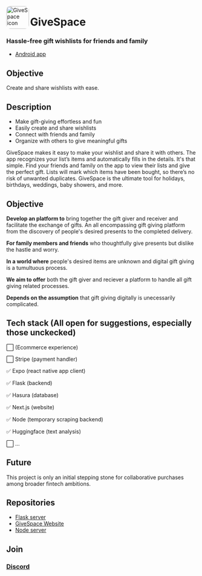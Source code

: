 <img src="https://pbs.twimg.com/media/FGSSACWXEAcy0Qy?format=jpg&name=small" align="left"
     alt="GiveSpace icon" width="60" style="border-radius: 10px;" height="60">
# GiveSpace
### Hassle-free gift wishlists for friends and family
- [Android app](https://play.google.com/store/apps/details?id=com.reservadex)

## Objective
Create and share wishlists with ease.

## Description
- Make gift-giving effortless and fun
- Easily create and share wishlists
- Connect with friends and family
- Organize with others to give meaningful gifts

GiveSpace makes it easy to make your wishlist and share it with others. The app recognizes your list’s items and automatically fills in the details. It's that simple.
Find your friends and family on the app to view their lists and give the perfect gift. Lists will mark which items have been bought, so there’s no risk of unwanted duplicates.
GiveSpace is the ultimate tool for holidays, birthdays, weddings, baby showers, and more.



## Objective
**Develop an platform to** bring together the gift giver and receiver and facilitate the exchange of gifts. An all encompassing gift giving platform from the discovery of people's desired presents to the completed delivery.

**For family members and friends** who thoughtfully give presents but dislike the hastle and worry.

**In a world where** people's desired items are unknown and digital gift giving is a tumultuous process.

**We aim to offer** both the gift giver and reciever a platform to handle all gift giving related processes.

**Depends on the assumption** that gift giving digitally is unecessarily complicated.

## Tech stack (All open for suggestions, especially those unckecked)

⬜ (Ecommerce experience)

⬜ Stripe (payment handler)

✅ Expo (react native app client)

✅ Flask (backend)

✅ Hasura (database)

✅ Next.js (website)

✅ Node (temporary scraping backend)

✅ Huggingface (text analysis)

⬜ ...

## Future
This project is only an initial stepping stone for collaborative purchases among broader fintech ambitions.

## Repositories

- [Flask server](https://github.com/CakeCrusher/GiveSpace-backend)
- [GiveSpace Website](https://github.com/CakeCrusher/GiveSpace-Website)
- [Node server](https://github.com/CakeCrusher/GiveSpace-node)

## Join
### [Discord](https://discord.gg/Edx24FEHmB)
